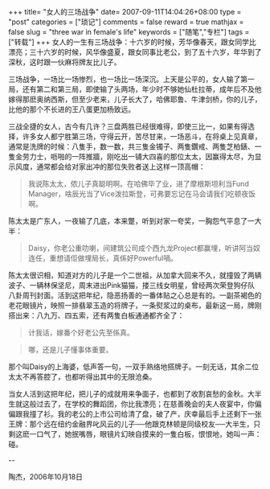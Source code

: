+++
title= "女人的三场战争"
date= 2007-09-11T14:04:26+08:00
type = "post"
categories = ["琐记"]
comments = false
reward = true
mathjax = false
slug = "three war in female's life"
keywords = ["随笔","专栏"]
tags = ["转载"]
+++
女人的一生有三场战争：十六岁的时候，芳华像春天，跟女同学比漂亮；三十六岁的时候，风华像盛夏，跟女同事比老公，到了五十六岁，年华到了深秋，这时跟一伙麻将牌友比儿子。

三场战争，一场比一场惨烈，也一场比一场深沉。上天是公平的，女人输了第一局，还有第二和第三局，即使输了头两场，年少时不够她仙杜拉蒂，成年后不及他嫁得那麽奥纳西斯，但至少老来，儿子长大了，哈佛耶鲁、牛津剑桥，你的儿子，比他的那个不长进的王八蛋更加杨致远。
<!--more-->
三战全捷的女人，古今有几许？三盘两胜已经很难得，即使三比一，如果有得选择，许多女人都宁胜第三场，守得云开，苦尽甘来，一场恶斗，在将桌上见真章，通常是洗牌的时候：八隻手，数一数，共三隻金镯子、两隻鑽戒、两隻芝柏錶、一隻金劳力士，呖啪的一阵推牆，刚吃出一铺大四喜的那位太太，因赢得太尽，为显示风度，通常都会给对家出冲的那位失败者送上这样一顶高帽：

>我说陈太太，侬儿子真聪明啊。在哈佛毕了业，进了摩根斯坦利当Fund Manager，啥辰光当了Vice泼拉斯登，可弗要忘记在马会请我们吃顿夜饭啊。

陈太太是广东人，一夜输了几底，本来蹩，听到对家一夸奖，一胸怨气平息了一大半：

>Daisy，你老公重叻喇，间建筑公司成个西九龙Project都赢埋，听讲阿当奴连任，重想请佢做埋局长，真係好Powerful喎。

陈太太很识相，知道对方的儿子是一个二世祖，从加拿大回来不久，就撞毁了两辆波子、一辆林保坚尼，周末进出Pink猫猫，搂三线女明星，曾经两次荣登狗仔队八卦周刊封面。活到这把年纪，隐恶扬善的一番体贴之心总是有的。一副茶褐色的老花眼镜片，映照一排翡翠玉造的将牌子，一条熨浆过的桌布，最新这一局，牌刚搭出来：八九万、四五索，还有两隻白板通通都齐全了：

>计我话，嫁番个好老公先至係真。

>哪，还是儿子懂事体重要。

那个叫Daisy的上海婆，低声答一句，一双手熟络地搭牌子。一刻无话，其余二位太太不再答腔了，也都听得出其中的无限沧桑。

当女人活到这把年纪，把儿子的成就用来争面子，也都到了收割哀愁的金秋。大半生就这般过去了，在学校的舞蹈团，你比我漂亮；在慈善晚会的夫人夜宴中，你偏偏跟我撞了衫。我的老公的上市公司给清了盘，破了产，庆幸最后手上还剩下一张王牌：那个远在纽约金融界叱风云的儿子──他跟克林顿是同级校友──大半生，只剩这麽一口气了，她抿嘴唇，眼镜片幻映自摸来的一隻白板，恨恨地，她叫一声：碰。

--

陶杰，2006年10月18日
